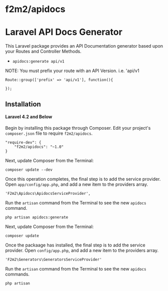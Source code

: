 f2m2/apidocs
=======

# Laravel API Docs Generator

This Laravel package provides an API Documentation generator based upon your Routes and Controller Methods.

- `apidocs:generate api/v1`

NOTE: You must prefix your route with an API Version.  i.e. 'api/v1

    Route::group(['prefix' => 'api/v1'], function(){

    });

## Installation

#### Laravel 4.2 and Below

Begin by installing this package through Composer. Edit your project's `composer.json` file to require `f2m2/apidocs`.

    "require-dev": {
        "f2m2/apidocs": "~1.0"
    }

Next, update Composer from the Terminal:

    composer update --dev

Once this operation completes, the final step is to add the service provider. Open `app/config/app.php`, and add a new item to the providers array.

    'F2m2\Apidocs\ApidocsServiceProvider',

Run the `artisan` command from the Terminal to see the new `apidocs` command.

    php artisan apidocs:generate

Next, update Composer from the Terminal:

    composer update

Once the packaage has installed, the final step is to add the service provider. Open `config/app.php`, and add a new item to the providers array.

    'F2m2\Generators\GeneratorsServiceProvider'

Run the `artisan` command from the Terminal to see the new `apidocs` commands.

    php artisan
